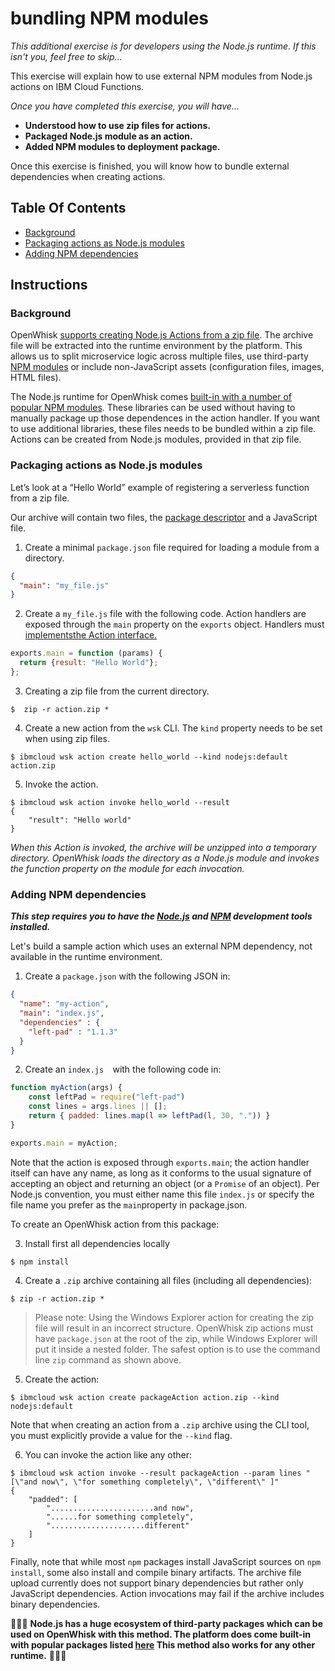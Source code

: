 # bundling NPM modules

*This additional exercise is for developers using the Node.js runtime. If this isn't you, feel free to skip…*

This exercise will explain how to use external NPM modules from Node.js actions on IBM Cloud Functions.

*Once you have completed this exercise, you will have…*

- **Understood how to use zip files for actions.**
- **Packaged Node.js module as an action.**
- **Added NPM modules to deployment package.**

Once this exercise is finished, you will know how to bundle external dependencies when creating actions.

## Table Of Contents

* [Background](#background)
* [Packaging actions as Node.js modules](#packaging-actions-as-node.js-modules)
* [Adding NPM dependencies](#adding-npm-dependencies)

## Instructions

### Background

OpenWhisk [supports creating Node.js Actions from a zip file](https://github.com/openwhisk/openwhisk/blob/master/docs/actions.md#packaging-an-action-as-a-nodejs-module). The archive file will be extracted into the runtime environment by the  platform. This allows us to split microservice logic across multiple  files, use third-party [NPM modules](https://www.npmjs.com/) or include non-JavaScript assets (configuration files, images, HTML files).

The Node.js runtime for OpenWhisk comes [built-in with a number of popular NPM modules](https://raw.githubusercontent.com/ibm-functions/runtime-nodejs/master/nodejs8/package.json). These libraries can be used without having to manually package up those dependences in the action handler. If you want to use additional libraries, these files needs to be bundled within a zip file. Actions can be created from Node.js modules, provided in that zip file.

### Packaging actions as Node.js modules

Let’s look at a “Hello World” example of registering a serverless  function from a zip file.

Our archive will contain two files, the [package descriptor](https://docs.npmjs.com/files/package.json) and a JavaScript file.

1. Create a minimal `package.json` file required for loading a module from a directory.

```json
{
  "main": "my_file.js"
}
```

2. Create a  `my_file.js` file with the following code. Action handlers are exposed through the `main` property on the `exports` object. Handlers must [implementsthe Action interface.](https://github.com/openwhisk/openwhisk/blob/master/docs/actions.md#creating-and-invoking-javascript-actions)

```javascript
exports.main = function (params) {
  return {result: "Hello World"};
};
```

3. Creating a zip file from the current directory.

```
$  zip -r action.zip *
```

4. Create a new action from the `wsk` CLI. The `kind` property needs to be set when using zip files.

```
$ ibmcloud wsk action create hello_world --kind nodejs:default action.zip
```

5. Invoke the action.

```
$ ibmcloud wsk action invoke hello_world --result
{
    "result": "Hello world"
}
```

*When this Action is invoked, the archive will be unzipped into a  temporary directory. OpenWhisk loads the directory as a Node.js module and invokes the function property on the module for each invocation.*

### Adding NPM dependencies

***This step requires you to have the [Node.js](https://nodejs.org/en/) and [NPM](https://www.npmjs.com/) development tools installed.***

Let's build a sample action which uses an external NPM dependency, not available in the runtime environment.

1. Create a `package.json` with the following JSON in: 

```json
{
  "name": "my-action",
  "main": "index.js",
  "dependencies" : {
    "left-pad" : "1.1.3"
  }
}
```

2. Create an `index.js  `with the following code in:

```javascript
function myAction(args) {
    const leftPad = require("left-pad")
    const lines = args.lines || [];
    return { padded: lines.map(l => leftPad(l, 30, ".")) }
}

exports.main = myAction;
```

Note that the action is exposed through `exports.main`; the action handler itself can have any name, as long as it conforms to the usual signature of accepting an object and returning an object (or a `Promise` of an object). Per Node.js convention, you must either name this file `index.js` or specify the file name you prefer as the `main`property in package.json.

To create an OpenWhisk action from this package:

3. Install first all dependencies locally

```
$ npm install
```

4. Create a `.zip` archive containing all files (including all dependencies):

```
$ zip -r action.zip *
```

> Please note: Using the Windows Explorer action for creating the zip file will result in an incorrect structure. OpenWhisk zip actions must have `package.json` at the root of the zip, while Windows Explorer will put it inside a nested folder. The safest option is to use the command line `zip` command as shown above.

5. Create the action:

```
$ ibmcloud wsk action create packageAction action.zip --kind nodejs:default
```

Note that when creating an action from a `.zip` archive using the CLI tool, you must explicitly provide a value for the `--kind` flag.

6. You can invoke the action like any other:

```
$ ibmcloud wsk action invoke --result packageAction --param lines "[\"and now\", \"for something completely\", \"different\" ]"
{
    "padded": [
        ".......................and now",
        "......for something completely",
        ".....................different"
    ]
}
```

Finally, note that while most `npm` packages install JavaScript sources on `npm install`, some also install and compile binary artifacts. The archive file upload currently does not support binary dependencies but rather only JavaScript dependencies. Action invocations may fail if the archive includes binary dependencies.

🎉🎉🎉 **Node.js has a huge ecosystem of third-party packages which can be used on OpenWhisk with this method. The platform does come built-in with popular packages listed [here](https://github.com/apache/incubator-openwhisk/blob/master/docs/reference.md#javascript-runtime-environments) This method also works for any other runtime.** 🎉🎉🎉
